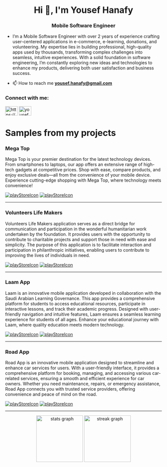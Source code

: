 <h1 align="center">Hi 👋, I'm Yousef Hanafy</h1>
<h3 align="center">Mobile Software Engineer</h3>

- I’m a Mobile Software Engineer with over 2 years of experience crafting user-centered applications in e-commerce, e-learning, donations, and volunteering. My expertise lies in building professional, high-quality apps used by thousands, transforming complex challenges into seamless, intuitive experiences. With a solid foundation in software engineering, I’m constantly exploring new ideas and technologies to enhance my products, delivering both user satisfaction and business success.
     
- 📫 How to reach me **yousef.hanafy@gmail.com**

<h3 align="left">Connect with me:</h3>
<p align="left">
<a href="https://www.linkedin.com/in/yousef-hanafy-sw-eng/" target="blank"><img align="center" src="https://raw.githubusercontent.com/rahuldkjain/github-profile-readme-generator/master/src/images/icons/Social/linked-in-alt.svg" alt="https://www.linkedin.com/in/yousef-hanafy-b7a1821b3" height="30" width="40" /></a>  
<a href="https://twitter.com/yousef_hanafy4" target="blank"><img align="center" src="https://raw.githubusercontent.com/rahuldkjain/github-profile-readme-generator/master/src/images/icons/Social/twitter.svg" alt="yousef_hanafy4" height="30" width="40" /></a>

# Samples from my projects

### Mega Top 

Mega Top is your premier destination for the latest technology devices. From smartphones to laptops, our app offers an extensive range of high-tech gadgets at competitive prices. Shop with ease, compare products, and enjoy exclusive deals—all from the convenience of your mobile device. Experience cutting-edge shopping with Mega Top, where technology meets convenience!





[![playStoreIcon](https://github.com/YousefHanafy-SW-ENG/YousefHanafy-SW-ENG/assets/74376063/11cb6d44-934c-4865-94c1-601a01a9b135)](https://play.google.com/store/apps/details?id=com.megaTop.mega_top_mobile&pcampaignid=web_share) 
[![playStoreIcon](https://github.com/YousefHanafy-SW-ENG/YousefHanafy-SW-ENG/assets/74376063/1985edea-08f2-4765-b6b8-6d6c9a52d2c5)](https://apps.apple.com/eg/app/megatop/id6714483744)

<hr>

### Volunteers Life Makers

Volunteers Life Makers application serves as a direct bridge for communication and participation in the wonderful humanitarian work undertaken by the foundation. It provides users with the opportunity to contribute to charitable projects and support those in need with ease and simplicity. The purpose of this application is to facilitate interaction and participation in philanthropic initiatives, enabling users to contribute to improving the lives of individuals in need.





[![playStoreIcon](https://github.com/YousefHanafy-SW-ENG/YousefHanafy-SW-ENG/assets/74376063/11cb6d44-934c-4865-94c1-601a01a9b135)](https://play.google.com/store/apps/details?id=com.digifly.lifemakers) 
[![playStoreIcon](https://github.com/YousefHanafy-SW-ENG/YousefHanafy-SW-ENG/assets/74376063/1985edea-08f2-4765-b6b8-6d6c9a52d2c5)](https://apps.apple.com/eg/app/life-makers/id6473867192)

<hr>

### Laam App 

Laam is an innovative mobile application developed in collaboration with the Saudi Arabian Learning Governance. This app provides a comprehensive platform for students to access educational resources, participate in interactive lessons, and track their academic progress. Designed with user-friendly navigation and intuitive features, Laam ensures a seamless learning experience for students of all ages. Enhance your educational journey with Laam, where quality education meets modern technology.




[![playStoreIcon](https://github.com/YousefHanafy-SW-ENG/YousefHanafy-SW-ENG/assets/74376063/11cb6d44-934c-4865-94c1-601a01a9b135)](https://rb.gy/b1255g) 
[![playStoreIcon](https://github.com/YousefHanafy-SW-ENG/YousefHanafy-SW-ENG/assets/74376063/1985edea-08f2-4765-b6b8-6d6c9a52d2c5)](https://rb.gy/b1255g)

<hr>
  
### Road App 

Road App is an innovative mobile application designed to streamline and enhance car services for users. With a user-friendly interface, it provides a comprehensive platform for booking, managing, and accessing various car-related services, ensuring a smooth and efficient experience for car owners. Whether you need maintenance, repairs, or emergency assistance, Road App connects you with trusted service providers, offering convenience and peace of mind on the road.




[![playStoreIcon](https://github.com/YousefHanafy-SW-ENG/YousefHanafy-SW-ENG/assets/74376063/11cb6d44-934c-4865-94c1-601a01a9b135)](https://rb.gy/9p9zfz) 
[![playStoreIcon](https://github.com/YousefHanafy-SW-ENG/YousefHanafy-SW-ENG/assets/74376063/1985edea-08f2-4765-b6b8-6d6c9a52d2c5)](https://rb.gy/9p9zfz)

<hr>

<div align="center">
  <img src="https://github-readme-stats.vercel.app/api?username=YousefHanafy-SW-ENG&hide_title=false&hide_rank=false&show_icons=true&include_all_commits=true&count_private=true&disable_animations=false&theme=dracula&locale=en&hide_border=false" height="150" alt="stats graph"  />
  <img src="https://streak-stats.demolab.com?user=MostafaMahgoub&locale=en&mode=daily&theme=dracula&hide_border=false&border_radius=5" height="150" alt="streak graph"  />
</div>


